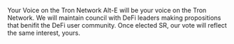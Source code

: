 Your Voice on the Tron Network
Alt-E will be your voice on the Tron Network.
We will maintain council with DeFi leaders making propositions that benifit the DeFi user community.
Once elected SR, our vote will reflect the same interest, yours.
